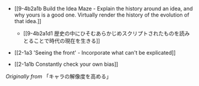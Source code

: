 - [[9-4b2a1b Build the Idea Maze - Explain the history around an idea, and why yours is a good one. Virtually render the history of the evolution of that idea.]]
	- [[9-4b2a1d1 歴史の中にひそむあらかじめスクリプトされたものを読みとることで時代の現在を生きる]]

- [[2-1a3 'Seeing the front' - Incorporate what can't be explicated]]

- [[2-1a1b Constantly check your own bias]]

*Originally from* 「キャラの解像度を高める」

